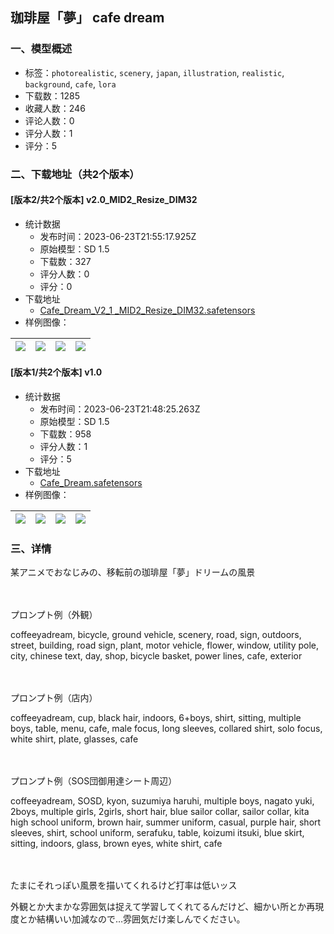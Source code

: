 ## 珈琲屋「夢」 cafe dream
### 一、模型概述

- 标签：`photorealistic`, `scenery`, `japan`, `illustration`, `realistic`, `background`, `cafe`, `lora`
- 下载数：1285
- 收藏人数：246
- 评论人数：0
- 评分人数：1
- 评分：5

### 二、下载地址（共2个版本）

#### [版本2/共2个版本] v2.0_MID2_Resize_DIM32

- 统计数据
  - 发布时间：2023-06-23T21:55:17.925Z
  - 原始模型：SD 1.5
  - 下载数：327
  - 评分人数：0
  - 评分：0
- 下载地址
  - [Cafe_Dream_V2_1 _MID2_Resize_DIM32.safetensors](https://civitai.com/api/download/models/102515)
- 样例图像：

| <img src="https://image.civitai.com/xG1nkqKTMzGDvpLrqFT7WA/bbe026a0-fb85-458b-bdec-c17906ce58c0/width=450/1262591.jpeg" /> | <img src="https://image.civitai.com/xG1nkqKTMzGDvpLrqFT7WA/e8c5852d-99d7-4260-9fe9-be18ab7a42f7/width=450/1262595.jpeg" /> | <img src="https://image.civitai.com/xG1nkqKTMzGDvpLrqFT7WA/93a01451-4b6f-4898-a99e-ed7e42a4f27c/width=450/1262597.jpeg" /> | <img src="https://image.civitai.com/xG1nkqKTMzGDvpLrqFT7WA/3f35258a-e8ec-44a5-8194-52d9f4de8cd1/width=450/1262601.jpeg" /> |
| ---- | ---- | ---- | ---- |

#### [版本1/共2个版本] v1.0

- 统计数据
  - 发布时间：2023-06-23T21:48:25.263Z
  - 原始模型：SD 1.5
  - 下载数：958
  - 评分人数：1
  - 评分：5
- 下载地址
  - [Cafe_Dream.safetensors](https://civitai.com/api/download/models/58143)
- 样例图像：

| <img src="https://image.civitai.com/xG1nkqKTMzGDvpLrqFT7WA/0ed88f79-cf1b-409f-2efd-05c69f4fea00/width=450/632521.jpeg" /> | <img src="https://image.civitai.com/xG1nkqKTMzGDvpLrqFT7WA/147fc2e2-b81a-4774-02fe-db136a360200/width=450/632525.jpeg" /> | <img src="https://image.civitai.com/xG1nkqKTMzGDvpLrqFT7WA/ed1bf215-bd54-4f81-5f90-c179c125f500/width=450/632537.jpeg" /> | <img src="https://image.civitai.com/xG1nkqKTMzGDvpLrqFT7WA/848fa5a5-a748-4457-540e-bef166c1c100/width=450/632538.jpeg" /> |
| ---- | ---- | ---- | ---- |


### 三、详情
<p>某アニメでおなじみの、移転前の珈琲屋「夢」ドリームの風景</p><p>　</p><p>プロンプト例（外観）</p><p>coffeeyadream, bicycle, ground vehicle, scenery, road, sign, outdoors, street, building, road sign, plant, motor vehicle, flower, window, utility pole, city, chinese text, day, shop, bicycle basket, power lines, cafe, exterior</p><p>　</p><p>プロンプト例（店内）</p><p>coffeeyadream, cup, black hair, indoors, 6+boys, shirt, sitting, multiple boys, table, menu, cafe, male focus, long sleeves, collared shirt, solo focus, white shirt, plate, glasses,  cafe</p><p>　</p><p>プロンプト例（SOS団御用達シート周辺）</p><p>coffeeyadream, SOSD, kyon, suzumiya haruhi, multiple boys, nagato yuki, 2boys, multiple girls, 2girls, short hair, blue sailor collar, sailor collar, kita high school uniform, brown hair, summer uniform, casual, purple hair, short sleeves, shirt, school uniform, serafuku, table, koizumi itsuki, blue skirt, sitting, indoors, glass, brown eyes, white shirt, cafe</p><p>　</p><p>たまにそれっぽい風景を描いてくれるけど打率は低いッス</p><p>外観とか大まかな雰囲気は捉えて学習してくれてるんだけど、細かい所とか再現度とか結構いい加減なので…雰囲気だけ楽しんでください。</p>